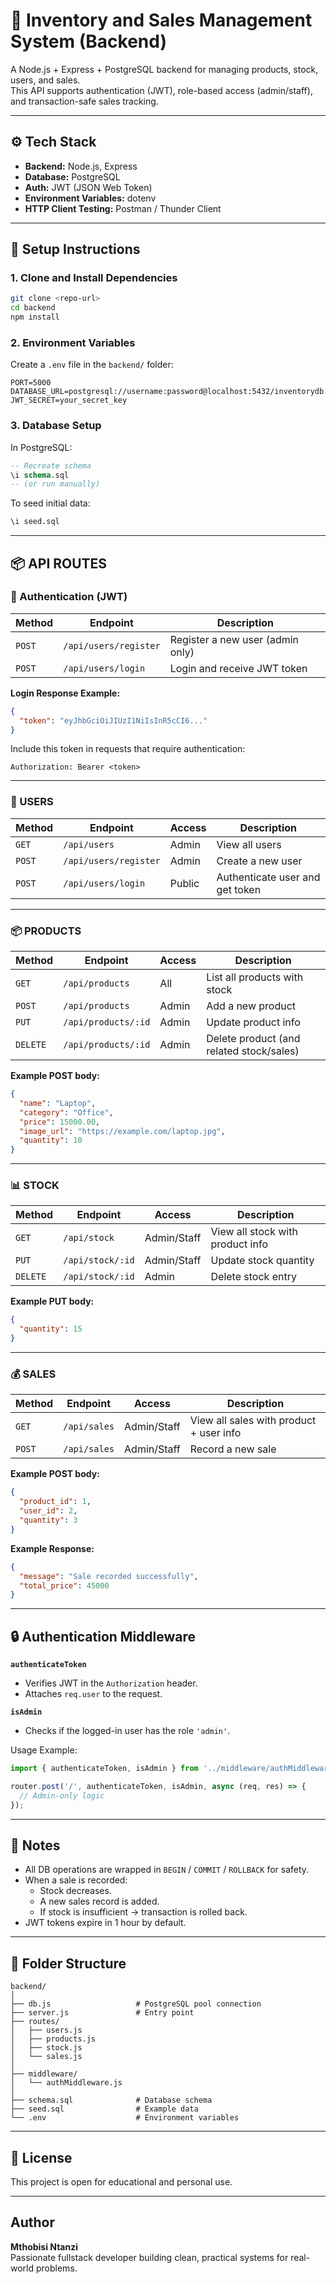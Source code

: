 # 🏪 Inventory and Sales Management System (Backend)

A Node.js + Express + PostgreSQL backend for managing products, stock, users, and sales.  
This API supports authentication (JWT), role-based access (admin/staff), and transaction-safe sales tracking.

---

## ⚙️ Tech Stack

- **Backend:** Node.js, Express
- **Database:** PostgreSQL
- **Auth:** JWT (JSON Web Token)
- **Environment Variables:** dotenv
- **HTTP Client Testing:** Postman / Thunder Client

---

## 🚀 Setup Instructions

### 1. Clone and Install Dependencies
```bash
git clone <repo-url>
cd backend
npm install
```

### 2. Environment Variables
Create a `.env` file in the `backend/` folder:

```env
PORT=5000
DATABASE_URL=postgresql://username:password@localhost:5432/inventorydb
JWT_SECRET=your_secret_key
```

### 3. Database Setup
In PostgreSQL:

```sql
-- Recreate schema
\i schema.sql
-- (or run manually)
```

To seed initial data:
```sql
\i seed.sql
```

---

## 📦 API ROUTES

### 🔐 Authentication (JWT)

| Method | Endpoint | Description |
|--------|-----------|-------------|
| `POST` | `/api/users/register` | Register a new user (admin only) |
| `POST` | `/api/users/login` | Login and receive JWT token |

**Login Response Example:**
```json
{
  "token": "eyJhbGciOiJIUzI1NiIsInR5cCI6..."
}
```

Include this token in requests that require authentication:
```
Authorization: Bearer <token>
```

---

### 👤 USERS

| Method | Endpoint | Access | Description |
|--------|-----------|--------|-------------|
| `GET` | `/api/users` | Admin | View all users |
| `POST` | `/api/users/register` | Admin | Create a new user |
| `POST` | `/api/users/login` | Public | Authenticate user and get token |

---

### 📦 PRODUCTS

| Method | Endpoint | Access | Description |
|--------|-----------|--------|-------------|
| `GET` | `/api/products` | All | List all products with stock |
| `POST` | `/api/products` | Admin | Add a new product |
| `PUT` | `/api/products/:id` | Admin | Update product info |
| `DELETE` | `/api/products/:id` | Admin | Delete product (and related stock/sales) |

**Example POST body:**
```json
{
  "name": "Laptop",
  "category": "Office",
  "price": 15000.00,
  "image_url": "https://example.com/laptop.jpg",
  "quantity": 10
}
```

---

### 📊 STOCK

| Method | Endpoint | Access | Description |
|--------|-----------|--------|-------------|
| `GET` | `/api/stock` | Admin/Staff | View all stock with product info |
| `PUT` | `/api/stock/:id` | Admin/Staff | Update stock quantity |
| `DELETE` | `/api/stock/:id` | Admin | Delete stock entry |

**Example PUT body:**
```json
{
  "quantity": 15
}
```

---

### 💰 SALES

| Method | Endpoint | Access | Description |
|--------|-----------|--------|-------------|
| `GET` | `/api/sales` | Admin/Staff | View all sales with product + user info |
| `POST` | `/api/sales` | Admin/Staff | Record a new sale |

**Example POST body:**
```json
{
  "product_id": 1,
  "user_id": 2,
  "quantity": 3
}
```

**Example Response:**
```json
{
  "message": "Sale recorded successfully",
  "total_price": 45000
}
```

---

## 🔒 Authentication Middleware

**`authenticateToken`**
- Verifies JWT in the `Authorization` header.
- Attaches `req.user` to the request.

**`isAdmin`**
- Checks if the logged-in user has the role `'admin'`.

Usage Example:
```js
import { authenticateToken, isAdmin } from '../middleware/authMiddleware.js';

router.post('/', authenticateToken, isAdmin, async (req, res) => {
  // Admin-only logic
});
```

---

## 🧠 Notes

- All DB operations are wrapped in `BEGIN` / `COMMIT` / `ROLLBACK` for safety.
- When a sale is recorded:
  - Stock decreases.
  - A new sales record is added.
  - If stock is insufficient → transaction is rolled back.
- JWT tokens expire in 1 hour by default.

---

## 🧩 Folder Structure

```
backend/
│
├── db.js                   # PostgreSQL pool connection
├── server.js               # Entry point
├── routes/
│   ├── users.js
│   ├── products.js
│   ├── stock.js
│   └── sales.js
│
├── middleware/
│   └── authMiddleware.js
│
├── schema.sql              # Database schema
├── seed.sql                # Example data
└── .env                    # Environment variables
```

---

## 📜 License

This project is open for educational and personal use.

---

## Author
**Mthobisi Ntanzi**  
Passionate fullstack developer building clean, practical systems for real-world problems.
